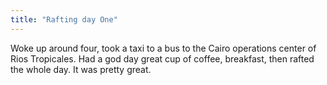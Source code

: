 ```yaml
---
title: "Rafting day One"
---
```


Woke up around four, took a taxi to a bus to the Cairo operations center of Rios Tropicales. Had a god day great cup of coffee, breakfast, then rafted the whole day. It was pretty great.
